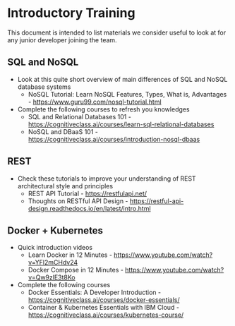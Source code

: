 # Introductory Training
This document is intended to list materials we consider useful to look at for any junior developer joining the team.

## SQL and NoSQL
- Look at this quite short overview of main differences of SQL and NoSQL database systems
  - NoSQL Tutorial: Learn NoSQL Features, Types, What is, Advantages - https://www.guru99.com/nosql-tutorial.html
- Complete the following courses to refresh you knowledges
  - SQL and Relational Databases 101 - https://cognitiveclass.ai/courses/learn-sql-relational-databases
  - NoSQL and DBaaS 101 - https://cognitiveclass.ai/courses/introduction-nosql-dbaas
  
## REST
- Check these tutorials to improve your understanding of REST architectural style and principles
  - REST API Tutorial - https://restfulapi.net/
  - Thoughts on RESTful API Design - https://restful-api-design.readthedocs.io/en/latest/intro.html
  
## Docker + Kubernetes
- Quick introduction videos
  - Learn Docker in 12 Minutes - https://www.youtube.com/watch?v=YFl2mCHdv24
  - Docker Compose in 12 Minutes - https://www.youtube.com/watch?v=Qw9zlE3t8Ko
- Complete the following courses
  - Docker Essentials: A Developer Introduction - https://cognitiveclass.ai/courses/docker-essentials/
  - Container & Kubernetes Essentials with IBM Cloud - https://cognitiveclass.ai/courses/kubernetes-course/
